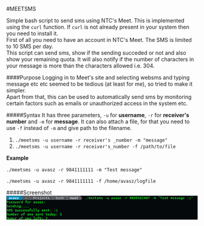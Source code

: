 #MEETSMS

Simple bash script to send sms using NTC's Meet. This is implemented using the `curl` function. If `curl` is not already present in your system then you need to install it.   
First of all you need to have an account in NTC's Meet. The SMS is limited to 10 SMS per day.  
This script can send sms, show if the sending succeded or not and also show your remaining quota. It will also notify if the number of characters in your message is more than the characters allowed i.e. 304.   

####Purpose
Logging in to Meet's site and selecting websms and typing message etc etc seemed to be tedious (at least for me), so tried to make it simpler.  
Apart from that, this can be used to automatically send sms by monitoring certain factors such as emails or unauthorized access in the system etc.  

#####Syntax
It has three parameters, `-u` for **username**, `-r` for **receiver's number** and `-m` for **message**. It can also attach a file, for that you need to use `-f` instead of `-m` and give path to the filename.  

1. `./meetsms -u username -r receiver's _number -m "message"`
2. `./meetsms -u username -r receiver's_number -f /path/to/file`

**Example**  
```shell
./meetsms -u avasz -r 9841111111 -m "Test message"
```

```shell
./meetsms -u avasz -r 9841111111 -f /home/avasz/logfile
```
#####Screenshot
![screenshot](https://raw.githubusercontent.com/Avasz/meetsms/master/screenshot.png)
